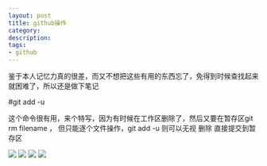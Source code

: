 ```yaml
---
layout: post
title: github操作
category: 
description: 
tags:
- github
---
```

  
鉴于本人记忆力真的很差，而又不想把这些有用的东西忘了，免得到时候查找起来就困难了，所以还是做下笔记

#git add -u  

这个命令很有用，来个特写，因为有时候在工作区删除了，然后又要在暂存区git rm filename ， 但只能逐个文件操作，git add -u 则可以无视 删除 直接提交到暂存区

<img src="http://FruitPlus.github.io/images/github/github01.png">
<img src="http://FruitPlus.github.io/images/github/github02.png">
<img src="http://FruitPlus.github.io/images/github/github03.png">
<img src="http://FruitPlus.github.io/images/github/github04.png">

